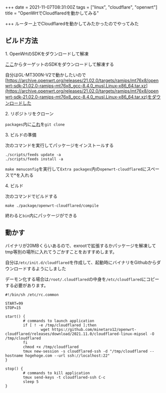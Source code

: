 +++
date = 2021-11-07T08:31:00Z
tags = ["linux", "cloudflare", "openwrt"]
title = "OpenWrtでCloudflaredを動かしてみる"

+++
ルーター上でCloudflaredを動かしてみたかったのでやってみた

## ビルド方法

1\.  OpenWrtのSDKをダウンロードして解凍

[ここ](https://downloads.openwrt.org/)からターゲットのSDKをダウンロードして解凍する

自分はGL-MT300N-V2で動かしたいので[https://archive.openwrt.org/releases/21.02.0/targets/ramips/mt76x8/openwrt-sdk-21.02.0-ramips-mt76x8_gcc-8.4.0_musl.Linux-x86_64.tar.xz](https://archive.openwrt.org/releases/21.02.0/targets/ramips/mt76x8/openwrt-sdk-21.02.0-ramips-mt76x8_gcc-8.4.0_musl.Linux-x86_64.tar.xz)をダウンロードした

2\. リポジトリをクローン

`packages`内に[これ](https://github.com/minetaro12/openwrt-cloudflared)を`git clone`

3\. ビルドの準備

次のコマンドを実行してパッケージをインストールする

```
./scripts/feeds update -a
./scripts/feeds install -a
```

`make menuconfig`を実行して`Extra packages`内の`openwrt-cloudflared`にスペースで*を入れる

4\. ビルド

次のコマンドでビルドする

`make ./package/openwrt-cloudflared/compile`

終わると`bin`内にパッケージができる

## 動かす

バイナリが20MBくらいあるので、exrootで拡張するかパッケージを解凍してtmp等別の場所に入れてうごかすことをおすすめします。

自分は`/etc/init.d/cloudflared`を作成して、起動時にバイナリをGithubからダウンロードするようにしました

デーモン化する場合は`/root/.cloudflared`の中身を`/etc/cloudflared`にコピーする必要があります。

```
#!/bin/sh /etc/rc.common

START=99
STOP=15

start() {
        # commands to launch application
        if [ ! -e /tmp/cloudflared ];then
                wget https://github.com/minetaro12/openwrt-cloudflared/releases/download/2021.11.0/cloudflared-linux-mipsel -O /tmp/cloudflared
        fi
        chmod +x /tmp/cloudflared
        tmux new-session -s cloudflared-ssh -d "/tmp/cloudflared --hostname hogehoge.com --url ssh://localhost:22"
}

stop() {
        # commands to kill application
        tmux send-keys -t cloudflared-ssh C-c
        sleep 5
}
```
